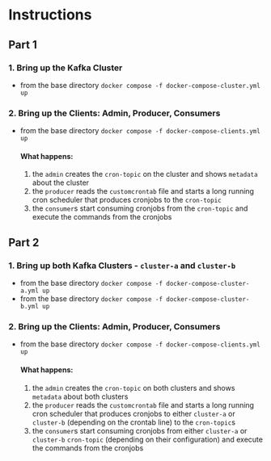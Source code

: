 # Instructions

## Part 1

### 1. Bring up the Kafka Cluster
- from the base directory `docker compose -f docker-compose-cluster.yml up`

### 2. Bring up the Clients: Admin, Producer, Consumers
- from the base directory `docker compose -f docker-compose-clients.yml up`
  #### What happens:
  1. the `admin` creates the `cron-topic` on the cluster and shows `metadata` about the cluster
  2. the `producer` reads the `customcrontab` file and starts a long running cron scheduler that produces cronjobs to the `cron-topic`
  3. the `consumer`s start consuming cronjobs from the `cron-topic` and execute the commands from the cronjobs

## Part 2

### 1. Bring up both Kafka Clusters - `cluster-a` and `cluster-b`
- from the base directory `docker compose -f docker-compose-cluster-a.yml up`
- from the base directory `docker compose -f docker-compose-cluster-b.yml up`

### 2. Bring up the Clients: Admin, Producer, Consumers
- from the base directory `docker compose -f docker-compose-clients.yml up`
  #### What happens:
    1. the `admin` creates the `cron-topic` on both clusters and shows `metadata` about both clusters
    2. the `producer` reads the `customcrontab` file and starts a long running cron scheduler that produces cronjobs to either `cluster-a` or `cluster-b` (depending on the crontab line) to the `cron-topic`s
    3. the `consumer`s start consuming cronjobs from either `cluster-a` or `cluster-b` `cron-topic` (depending on their configuration) and execute the commands from the cronjobs